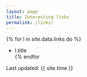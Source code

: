```yaml
---
layout: page
title: Interesting links
permalink: /links/
---
```



{% for l in site.data.links do %}
  * l.title   
{% endfor 


Last updated: {{ site.time }}

